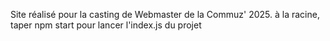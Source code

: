 Site réalisé pour la casting de Webmaster de la Commuz' 2025. 
à la racine, taper npm start pour lancer l'index.js du projet
